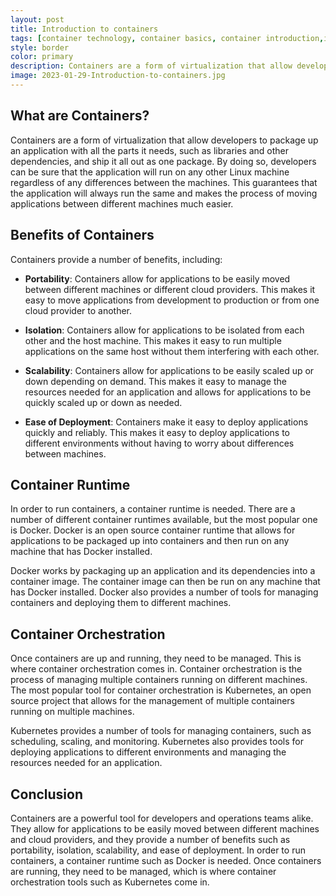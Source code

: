 ```yaml
---
layout: post
title: Introduction to containers
tags: [container technology, container basics, container introduction,it]
style: border
color: primary
description: Containers are a form of virtualization that allow developers to package up an application with all the parts it needs, such as libraries and other dependencies, and ship it all out as one package. By doing so, developers can be sure that the application will run on any other Linux machine regardless of any differences between the machines. This guarantees that the application will always run the same and makes the process of moving applications between different machines much easier. 
image: 2023-01-29-Introduction-to-containers.jpg
---
```

## What are Containers?
Containers are a form of virtualization that allow developers to package up an application with all the parts it needs, such as libraries and other dependencies, and ship it all out as one package. By doing so, developers can be sure that the application will run on any other Linux machine regardless of any differences between the machines. This guarantees that the application will always run the same and makes the process of moving applications between different machines much easier. 

## Benefits of Containers
Containers provide a number of benefits, including:

* **Portability**: Containers allow for applications to be easily moved between different machines or different cloud providers. This makes it easy to move applications from development to production or from one cloud provider to another.

* **Isolation**: Containers allow for applications to be isolated from each other and the host machine. This makes it easy to run multiple applications on the same host without them interfering with each other.

* **Scalability**: Containers allow for applications to be easily scaled up or down depending on demand. This makes it easy to manage the resources needed for an application and allows for applications to be quickly scaled up or down as needed.

* **Ease of Deployment**: Containers make it easy to deploy applications quickly and reliably. This makes it easy to deploy applications to different environments without having to worry about differences between machines.

## Container Runtime
In order to run containers, a container runtime is needed. There are a number of different container runtimes available, but the most popular one is Docker. Docker is an open source container runtime that allows for applications to be packaged up into containers and then run on any machine that has Docker installed. 

Docker works by packaging up an application and its dependencies into a container image. The container image can then be run on any machine that has Docker installed. Docker also provides a number of tools for managing containers and deploying them to different machines.

## Container Orchestration
Once containers are up and running, they need to be managed. This is where container orchestration comes in. Container orchestration is the process of managing multiple containers running on different machines. The most popular tool for container orchestration is Kubernetes, an open source project that allows for the management of multiple containers running on multiple machines.

Kubernetes provides a number of tools for managing containers, such as scheduling, scaling, and monitoring. Kubernetes also provides tools for deploying applications to different environments and managing the resources needed for an application.

## Conclusion
Containers are a powerful tool for developers and operations teams alike. They allow for applications to be easily moved between different machines and cloud providers, and they provide a number of benefits such as portability, isolation, scalability, and ease of deployment. In order to run containers, a container runtime such as Docker is needed. Once containers are running, they need to be managed, which is where container orchestration tools such as Kubernetes come in.
